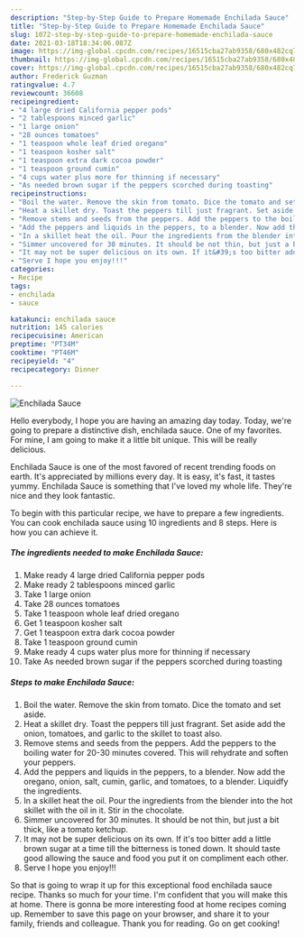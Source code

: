```yaml
---
description: "Step-by-Step Guide to Prepare Homemade Enchilada Sauce"
title: "Step-by-Step Guide to Prepare Homemade Enchilada Sauce"
slug: 1072-step-by-step-guide-to-prepare-homemade-enchilada-sauce
date: 2021-03-18T18:34:06.087Z
image: https://img-global.cpcdn.com/recipes/16515cba27ab9358/680x482cq70/enchilada-sauce-recipe-main-photo.jpg
thumbnail: https://img-global.cpcdn.com/recipes/16515cba27ab9358/680x482cq70/enchilada-sauce-recipe-main-photo.jpg
cover: https://img-global.cpcdn.com/recipes/16515cba27ab9358/680x482cq70/enchilada-sauce-recipe-main-photo.jpg
author: Frederick Guzman
ratingvalue: 4.7
reviewcount: 36608
recipeingredient:
- "4 large dried California pepper pods"
- "2 tablespoons minced garlic"
- "1 large onion"
- "28 ounces tomatoes"
- "1 teaspoon whole leaf dried oregano"
- "1 teaspoon kosher salt"
- "1 teaspoon extra dark cocoa powder"
- "1 teaspoon ground cumin"
- "4 cups water plus more for thinning if necessary"
- "As needed brown sugar if the peppers scorched during toasting"
recipeinstructions:
- "Boil the water. Remove the skin from tomato. Dice the tomato and set aside."
- "Heat a skillet dry. Toast the peppers till just fragrant. Set aside add the onion, tomatoes, and garlic to the skillet to toast also."
- "Remove stems and seeds from the peppers. Add the peppers to the boiling water for 20-30 minutes covered. This will rehydrate and soften your peppers."
- "Add the peppers and liquids in the peppers, to a blender. Now add the oregano, onion, salt, cumin, garlic, and tomatoes, to a blender. Liquidfy the ingredients."
- "In a skillet heat the oil. Pour the ingredients from the blender into the hot skillet with the oil in it. Stir in the chocolate."
- "Simmer uncovered for 30 minutes. It should be not thin, but just a bit thick, like a tomato ketchup."
- "It may not be super delicious on its own. If it&#39;s too bitter add a little brown sugar at a time till the bitterness is toned down. It should taste good allowing the sauce and food you put it on compliment each other."
- "Serve I hope you enjoy!!!"
categories:
- Recipe
tags:
- enchilada
- sauce

katakunci: enchilada sauce 
nutrition: 145 calories
recipecuisine: American
preptime: "PT34M"
cooktime: "PT46M"
recipeyield: "4"
recipecategory: Dinner

---
```



![Enchilada Sauce](https://img-global.cpcdn.com/recipes/16515cba27ab9358/680x482cq70/enchilada-sauce-recipe-main-photo.jpg)

Hello everybody, I hope you are having an amazing day today. Today, we're going to prepare a distinctive dish, enchilada sauce. One of my favorites. For mine, I am going to make it a little bit unique. This will be really delicious.

Enchilada Sauce is one of the most favored of recent trending foods on earth. It's appreciated by millions every day. It is easy, it's fast, it tastes yummy. Enchilada Sauce is something that I've loved my whole life. They're nice and they look fantastic.




To begin with this particular recipe, we have to prepare a few ingredients. You can cook enchilada sauce using 10 ingredients and 8 steps. Here is how you can achieve it.

<!--inarticleads1-->

##### The ingredients needed to make Enchilada Sauce:

1. Make ready 4 large dried California pepper pods
1. Make ready 2 tablespoons minced garlic
1. Take 1 large onion
1. Take 28 ounces tomatoes
1. Take 1 teaspoon whole leaf dried oregano
1. Get 1 teaspoon kosher salt
1. Get 1 teaspoon extra dark cocoa powder
1. Take 1 teaspoon ground cumin
1. Make ready 4 cups water plus more for thinning if necessary
1. Take As needed brown sugar if the peppers scorched during toasting




<!--inarticleads2-->

##### Steps to make Enchilada Sauce:

1. Boil the water. Remove the skin from tomato. Dice the tomato and set aside.
1. Heat a skillet dry. Toast the peppers till just fragrant. Set aside add the onion, tomatoes, and garlic to the skillet to toast also.
1. Remove stems and seeds from the peppers. Add the peppers to the boiling water for 20-30 minutes covered. This will rehydrate and soften your peppers.
1. Add the peppers and liquids in the peppers, to a blender. Now add the oregano, onion, salt, cumin, garlic, and tomatoes, to a blender. Liquidfy the ingredients.
1. In a skillet heat the oil. Pour the ingredients from the blender into the hot skillet with the oil in it. Stir in the chocolate.
1. Simmer uncovered for 30 minutes. It should be not thin, but just a bit thick, like a tomato ketchup.
1. It may not be super delicious on its own. If it&#39;s too bitter add a little brown sugar at a time till the bitterness is toned down. It should taste good allowing the sauce and food you put it on compliment each other.
1. Serve I hope you enjoy!!!




So that is going to wrap it up for this exceptional food enchilada sauce recipe. Thanks so much for your time. I'm confident that you will make this at home. There is gonna be more interesting food at home recipes coming up. Remember to save this page on your browser, and share it to your family, friends and colleague. Thank you for reading. Go on get cooking!
